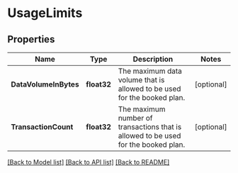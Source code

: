 # UsageLimits

## Properties

Name | Type | Description | Notes
------------ | ------------- | ------------- | -------------
**DataVolumeInBytes** | **float32** | The maximum data volume that is allowed to be used for the booked plan. | [optional] 
**TransactionCount** | **float32** | The maximum number of transactions that is allowed to be used for the booked plan. | [optional] 

[[Back to Model list]](../README.md#documentation-for-models) [[Back to API list]](../README.md#documentation-for-api-endpoints) [[Back to README]](../README.md)


